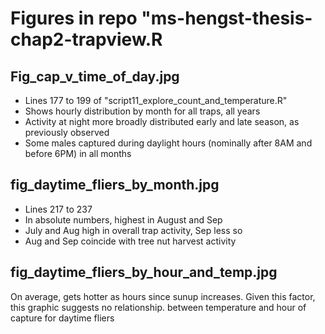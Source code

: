 # Figures in repo "ms-hengst-thesis-chap2-trapview.R

## Fig_cap_v_time_of_day.jpg
 - Lines 177 to 199 of "script11_explore_count_and_temperature.R"
 - Shows hourly distribution by month for all traps, all years
 - Activity at night more broadly distributed early and late season, as previously observed
 - Some males captured during daylight hours (nominally after 8AM and before 
 6PM) in all months

## fig_daytime_fliers_by_month.jpg
 - Lines 217 to 237
 - In absolute numbers, highest in August and Sep
 - July and Aug high in overall trap activity,
 Sep less so
 - Aug and Sep coincide with tree nut harvest activity
 
## fig_daytime_fliers_by_hour_and_temp.jpg

On average, gets hotter as hours since sunup increases. Given this factor, this graphic suggests no relationship. between temperature and hour of capture for daytime fliers


 

